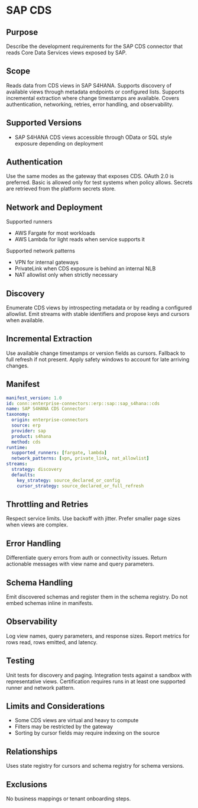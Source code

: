 # SAP CDS

## Purpose
Describe the development requirements for the SAP CDS connector that reads Core Data Services views exposed by SAP.

## Scope
Reads data from CDS views in SAP S4HANA. 
Supports discovery of available views through metadata endpoints or configured lists. 
Supports incremental extraction where change timestamps are available. 
Covers authentication, networking, retries, error handling, and observability.

## Supported Versions
- SAP S4HANA CDS views accessible through OData or SQL style exposure depending on deployment

## Authentication
Use the same modes as the gateway that exposes CDS. 
OAuth 2.0 is preferred. Basic is allowed only for test systems when policy allows. 
Secrets are retrieved from the platform secrets store.

## Network and Deployment
Supported runners
- AWS Fargate for most workloads
- AWS Lambda for light reads when service supports it

Supported network patterns
- VPN for internal gateways
- PrivateLink when CDS exposure is behind an internal NLB
- NAT allowlist only when strictly necessary

## Discovery
Enumerate CDS views by introspecting metadata or by reading a configured allowlist. 
Emit streams with stable identifiers and propose keys and cursors when available.

## Incremental Extraction
Use available change timestamps or version fields as cursors. 
Fallback to full refresh if not present. 
Apply safety windows to account for late arriving changes.

## Manifest
```yaml
manifest_version: 1.0
id: conn::enterprise-connectors::erp::sap::sap_s4hana::cds
name: SAP S4HANA CDS Connector
taxonomy:
  origin: enterprise-connectors
  source: erp
  provider: sap
  product: s4hana
  method: cds
runtime:
  supported_runners: [fargate, lambda]
  network_patterns: [vpn, private_link, nat_allowlist]
streams:
  strategy: discovery
  defaults:
    key_strategy: source_declared_or_config
    cursor_strategy: source_declared_or_full_refresh
```

## Throttling and Retries
Respect service limits. Use backoff with jitter. 
Prefer smaller page sizes when views are complex.

## Error Handling
Differentiate query errors from auth or connectivity issues. 
Return actionable messages with view name and query parameters.

## Schema Handling
Emit discovered schemas and register them in the schema registry. 
Do not embed schemas inline in manifests.

## Observability
Log view names, query parameters, and response sizes. 
Report metrics for rows read, rows emitted, and latency.

## Testing
Unit tests for discovery and paging. 
Integration tests against a sandbox with representative views. 
Certification requires runs in at least one supported runner and network pattern.

## Limits and Considerations
- Some CDS views are virtual and heavy to compute
- Filters may be restricted by the gateway
- Sorting by cursor fields may require indexing on the source

## Relationships
Uses state registry for cursors and schema registry for schema versions.

## Exclusions
No business mappings or tenant onboarding steps.
